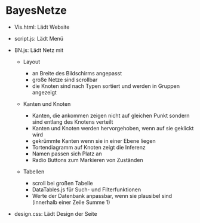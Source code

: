 # BayesNetze
- Vis.html: Lädt Website

- script.js: Lädt Menü 

- BN.js: Lädt Netz mit
	
	- Layout
		- an Breite des Bildschirms angepasst
		- große Netze sind scrollbar
		- die Knoten sind nach Typen sortiert und werden in Gruppen angezeigt


	- Kanten und Knoten
		- Kanten, die ankommen zeigen nicht auf gleichen Punkt sondern sind entlang des Knotens verteilt
		- Kanten und Knoten werden hervorgehoben, wenn auf sie geklickt wird
		- gekrümmte Kanten wenn sie in einer Ebene liegen
		- Tortendiagramm auf Knoten zeigt die Inferenz 
		- Namen passen sich Platz an
		- Radio Buttons zum Markieren von Zuständen
	
	- Tabellen
		- scroll bei großen Tabelle
		- DataTables.js für Such- und Filterfunktionen
		- Werte der Datenbank anpassbar, wenn sie plausibel sind (innerhalb einer Zeile Summe 1)

- design.css: Lädt Design der Seite

